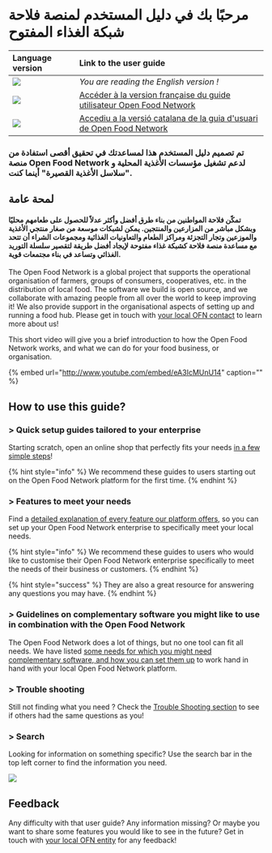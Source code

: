 # مرحبًا بك في دليل المستخدم لمنصة فلاحة شبكة الغذاء المفتوح

| Language version | Link to the user guide |
| :--- | :--- |
| ![](.gitbook/assets/capture-du-2019-09-26-00-38-19.png) | _You are reading the English version !_ |
| ![](.gitbook/assets/capture-du-2019-09-26-00-38-01.png) | [Accéder à la version française du guide utilisateur Open Food Network](https://ofn-user-guide.gitbook.io/guide-utilisateur-open-food-network/) |
| ![](.gitbook/assets/capture-du-2019-09-26-00-37-35.png) | [Accediu a la versió catalana de la guia d'usuari de Open Food Network](https://guia.katuma.org/) |

### تم تصميم دليل المستخدم هذا لمساعدتك في تحقيق أقصى استفادة من منصة Open Food Network لدعم تشغيل مؤسسات الأغذية المحلية و "سلاسل الأغذية القصيرة" أينما كنت.

## لمحة عامة

#### تمكّن فلاحة المواطنين من بناء طرق أفضل وأكثر عدلاً للحصول على طعامهم محليًا وبشكل مباشر من المزارعين والمنتجين. يمكن لشبكات موسعة من صغار منتجي الأغذية والموزعين وتجار التجزئة ومراكز الطعام والتعاونيات الغذائية ومجموعات الشراء أن تتحد مع مساعدة منصة فلاحة كشبكة غذاء مفتوحة لإيجاد أفضل طريقة لتقصير سلسلة التوريد الغذائي وتساعد في بناء مجتمعات قوية.

The Open Food Network is a global project that supports the operational organisation of farmers, groups of consumers, cooperatives, etc. in the distribution of local food. The software we build is open source, and we collaborate with amazing people from all over the world to keep improving it! We also provide support in the organisational aspects of setting up and running a food hub. Please get in touch with [your local OFN contact](local-ofn-organizations-and-contacts.md) to learn more about us!

This short video will give you a brief introduction to how the Open Food Network works, and what we can do for your food business, or organisation.

{% embed url="http://www.youtube.com/embed/eA3IcMUnU14" caption="" %}

## How to use this guide?

### &gt; Quick setup guides tailored to your enterprise

Starting scratch, open an online shop that perfectly fits your needs [in a few simple steps](your-quick-start-on-ofn-given-who-you-are.md)!

{% hint style="info" %}
We recommend these guides to users starting out on the Open Food Network platform for the first time.
{% endhint %}

### &gt; Features to meet your needs

Find a [detailed explanation of every feature our platform offers](basic-features/), so you can set up your Open Food Network enterprise to specifically meet your local needs.

{% hint style="info" %}
We recommend these guides to users who would like to customise their Open Food Network enterprise specifically to meet the needs of their business or customers.
{% endhint %}

{% hint style="success" %}
They are also a great resource for answering any questions you may have.
{% endhint %}

### _&gt;_ Guidelines on complementary software you might like to use in combination with the Open Food Network

The Open Food Network does a lot of things, but no one tool can fit all needs. We have listed [some needs for which you might need complementary software, and how you can set them up](complementary-tools-software/) to work hand in hand with your local Open Food Network platform.

### &gt; Trouble shooting

Still not finding what you need ? Check the [Trouble Shooting section](trouble-shooting.md) to see if others had the same questions as you!

### &gt; Search

Looking for information on something specific? Use the search bar in the top left corner to find the information you need.

![](.gitbook/assets/capture-du-2019-09-26-00-49-08.png)

## Feedback

Any difficulty with that user guide? Any information missing? Or maybe you want to share some features you would like to see in the future? Get in touch with [your local OFN entity](local-ofn-organizations-and-contacts.md) for any feedback!

